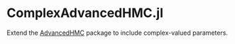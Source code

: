 # ComplexAdvancedHMC.jl

Extend the [AdvancedHMC](https://github.com/TuringLang/AdvancedHMC.jl) package to include complex-valued parameters.
